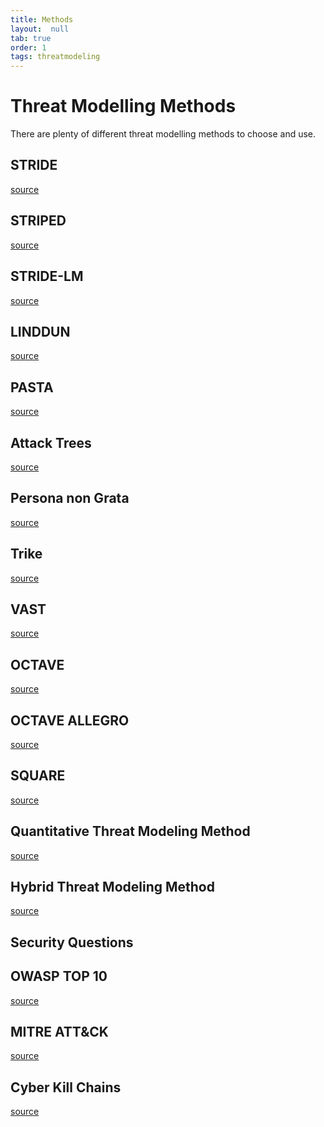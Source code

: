```yaml
---
title: Methods
layout:  null
tab: true
order: 1
tags: threatmodeling
---
```


# Threat Modelling Methods

There are plenty of different threat modelling methods to choose and use.

## STRIDE

[source](https://learn.microsoft.com/en-us/previous-versions/commerce-server/ee823878(v=cs.20)?redirectedfrom=MSDN)

## STRIPED

[source]()

## STRIDE-LM

[source](https://csf.tools/reference/stride-lm/)

## LINDDUN

[source](https://linddun.org/)

## PASTA

[source](https://cdn2.hubspot.net/hubfs/4598121/Content%20PDFs/VerSprite-PASTA-Threat-Modeling-Process-for-Attack-Simulation-Threat-Analysis.pdf)

## Attack Trees

[source](https://www.schneier.com/academic/archives/1999/12/attack_trees.html)

## Persona non Grata

[source](https://www.linkedin.com/pulse/what-every-engineer-should-know-persona-non-grata-john)

## Trike

[source](https://www.octotrike.org/)

## VAST

[source](https://threatmodeler.com/threat-modeling-methodologies-vast/)

## OCTAVE

[source](https://insights.sei.cmu.edu/library/operationally-critical-threat-asset-and-vulnerability-evaluation-octave-framework-version-10/)

## OCTAVE ALLEGRO

[source](https://insights.sei.cmu.edu/library/introducing-octave-allegro-improving-the-information-security-risk-assessment-process/)

## SQUARE

[source](https://insights.sei.cmu.edu/documents/751/2005_005_001_14594.pdf)

## Quantitative Threat Modeling Method

[source](http://www.vuse.vanderbilt.edu/~koutsoxd/www/Publications/p99-potteiger.pdf)

## Hybrid Threat Modeling Method

[source](https://insights.sei.cmu.edu/blog/the-hybrid-threat-modeling-method/)

## Security Questions

## OWASP TOP 10

[source](https://owasp.org/www-project-top-ten/)

## MITRE ATT&CK

[source](https://attack.mitre.org/)

## Cyber Kill Chains

[source](https://www.lockheedmartin.com/en-us/capabilities/cyber/cyber-kill-chain.html)


